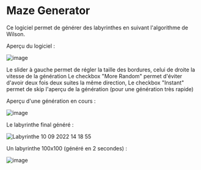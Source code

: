# Maze Generator

Ce logiciel permet de générer des labyrinthes en suivant l'algorithme de Wilson.

Aperçu du logiciel :

![image](https://user-images.githubusercontent.com/56195432/189482958-6f35b099-421d-43a1-bd2b-6050eed4c079.png)

Le slider à gauche permet de régler la taille des bordures, celui de droite la vitesse de la génération 
Le checkbox "More Random" permet d'éviter d'avoir deux fois deux suites la même direction,
Le checkbox "Instant" permet de skip l'aperçu de la génération (pour une génération très rapide)

Aperçu d'une génération en cours :

![image](https://user-images.githubusercontent.com/56195432/189483035-a676a03c-ace8-47be-a84f-eecec59c9062.png)

Le labyrinthe final généré : 

![Labyrinthe 10 09 2022 14 18 55](https://user-images.githubusercontent.com/56195432/189483061-4551e1a8-283e-42dc-9d01-9ee34950d52c.png)

Un labyrinthe 100x100 (généré en 2 secondes) :

![image](https://user-images.githubusercontent.com/56195432/189483083-e98a127d-8c93-48b2-9cbb-69b15c18d8dd.png)
